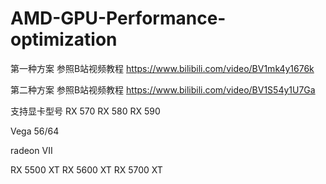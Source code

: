 # AMD-GPU-Performance-optimization

第一种方案 参照B站视频教程
https://www.bilibili.com/video/BV1mk4y1676k

第二种方案 参照B站视频教程
https://www.bilibili.com/video/BV1S54y1U7Ga


支持显卡型号
RX 570
RX 580
RX 590 

Vega 56/64

radeon VII

RX 5500 XT
RX 5600 XT
RX 5700 XT

